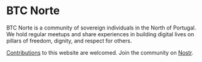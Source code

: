 # BTC Norte

BTC Norte is a community of sovereign individuals in the North of Portugal. We hold regular meetups and share experiences in building digital lives on pillars of freedom, dignity, and respect for others.

[Contributions](https://github.com/btcpt123/btcnorte) to this website are welcomed. Join the community on [Nostr](https://anigma.io/index.html?channel=a5a52796e4e134d2e4dc2e37a1d724b5b35d4f0f2bbab736a3a4e60bc5077606).
